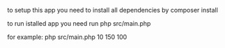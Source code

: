 to setup this app you need to install all dependencies by
    composer install

to run istalled app you need run
    php src/main.php <passangers> <baggageWeight> <routeLength>

for example:
    php src/main.php 10 150 100